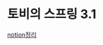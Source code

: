 # 토비의 스프링 3.1

[notion정리](https://honored-saffron-746.notion.site/4da169f0ad0d48cc9c34dd46b6f6dc44)

